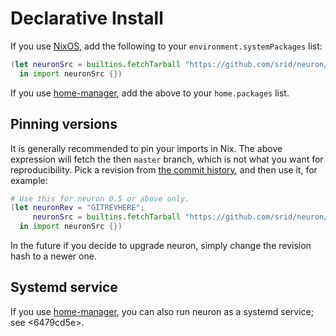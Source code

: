 # Declarative Install

If you use [NixOS](https://nixos.org/), add the following to your `environment.systemPackages` list:


```nix
(let neuronSrc = builtins.fetchTarball "https://github.com/srid/neuron/archive/master.tar.gz";
  in import neuronSrc {})
```

If you use [home-manager](https://github.com/rycee/home-manager), add the above to your `home.packages` list.

## Pinning versions

It is generally recommended to pin your imports in Nix. The above expression will fetch the then `master` branch, which is not what you want for reproducibility. Pick a revision from [the commit history](https://github.com/srid/neuron/commits/master), and then use it, for example:

```nix
# Use this for neuron 0.5 or above only.
(let neuronRev = "GITREVHERE";
     neuronSrc = builtins.fetchTarball "https://github.com/srid/neuron/archive/${neuronRev}.tar.gz";
  in import neuronSrc {})
```

In the future if you decide to upgrade neuron, simply change the revision hash to a newer one.

## Systemd service

If you use [home-manager](https://github.com/rycee/home-manager), you can also
run neuron as a systemd service; see <6479cd5e>.
